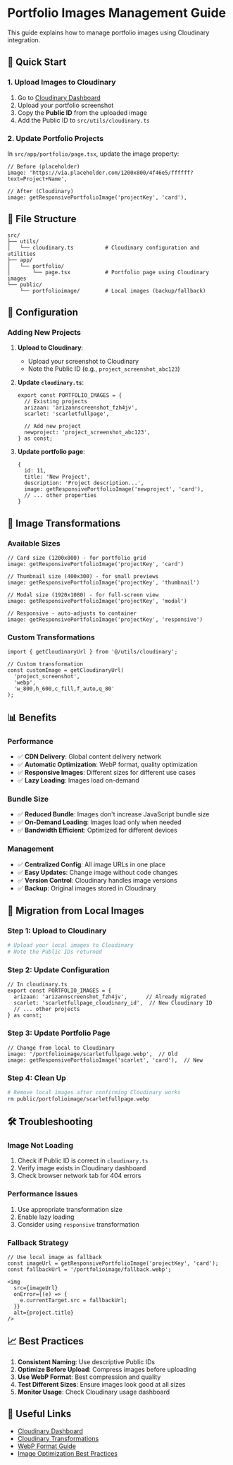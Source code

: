 # Portfolio Images Management Guide

This guide explains how to manage portfolio images using Cloudinary integration.

## 🚀 Quick Start

### 1. Upload Images to Cloudinary

1. Go to [Cloudinary Dashboard](https://cloudinary.com/console)
2. Upload your portfolio screenshot
3. Copy the **Public ID** from the uploaded image
4. Add the Public ID to `src/utils/cloudinary.ts`

### 2. Update Portfolio Projects

In `src/app/portfolio/page.tsx`, update the image property:

```tsx
// Before (placeholder)
image: 'https://via.placeholder.com/1200x800/4f46e5/ffffff?text=Project+Name',

// After (Cloudinary)
image: getResponsivePortfolioImage('projectKey', 'card'),
```

## 📁 File Structure

```
src/
├── utils/
│   └── cloudinary.ts          # Cloudinary configuration and utilities
├── app/
│   └── portfolio/
│       └── page.tsx           # Portfolio page using Cloudinary images
└── public/
    └── portfolioimage/        # Local images (backup/fallback)
```

## 🔧 Configuration

### Adding New Projects

1. **Upload to Cloudinary**:
   - Upload your screenshot to Cloudinary
   - Note the Public ID (e.g., `project_screenshot_abc123`)

2. **Update `cloudinary.ts`**:
   ```tsx
   export const PORTFOLIO_IMAGES = {
     // Existing projects
     arizaan: 'arizannscreenshot_fzh4jv',
     scarlet: 'scarletfullpage',
     
     // Add new project
     newproject: 'project_screenshot_abc123',
   } as const;
   ```

3. **Update portfolio page**:
   ```tsx
   {
     id: 11,
     title: 'New Project',
     description: 'Project description...',
     image: getResponsivePortfolioImage('newproject', 'card'),
     // ... other properties
   }
   ```

## 🎨 Image Transformations

### Available Sizes

```tsx
// Card size (1200x800) - for portfolio grid
image: getResponsivePortfolioImage('projectKey', 'card')

// Thumbnail size (400x300) - for small previews
image: getResponsivePortfolioImage('projectKey', 'thumbnail')

// Modal size (1920x1080) - for full-screen view
image: getResponsivePortfolioImage('projectKey', 'modal')

// Responsive - auto-adjusts to container
image: getResponsivePortfolioImage('projectKey', 'responsive')
```

### Custom Transformations

```tsx
import { getCloudinaryUrl } from '@/utils/cloudinary';

// Custom transformation
const customImage = getCloudinaryUrl(
  'project_screenshot', 
  'webp', 
  'w_800,h_600,c_fill,f_auto,q_80'
);
```

## 📊 Benefits

### Performance
- ✅ **CDN Delivery**: Global content delivery network
- ✅ **Automatic Optimization**: WebP format, quality optimization
- ✅ **Responsive Images**: Different sizes for different use cases
- ✅ **Lazy Loading**: Images load on-demand

### Bundle Size
- ✅ **Reduced Bundle**: Images don't increase JavaScript bundle size
- ✅ **On-Demand Loading**: Images load only when needed
- ✅ **Bandwidth Efficient**: Optimized for different devices

### Management
- ✅ **Centralized Config**: All image URLs in one place
- ✅ **Easy Updates**: Change image without code changes
- ✅ **Version Control**: Cloudinary handles image versions
- ✅ **Backup**: Original images stored in Cloudinary

## 🔄 Migration from Local Images

### Step 1: Upload to Cloudinary
```bash
# Upload your local images to Cloudinary
# Note the Public IDs returned
```

### Step 2: Update Configuration
```tsx
// In cloudinary.ts
export const PORTFOLIO_IMAGES = {
  arizaan: 'arizannscreenshot_fzh4jv',      // Already migrated
  scarlet: 'scarletfullpage_cloudinary_id',  // New Cloudinary ID
  // ... other projects
} as const;
```

### Step 3: Update Portfolio Page
```tsx
// Change from local to Cloudinary
image: '/portfolioimage/scarletfullpage.webp',  // Old
image: getResponsivePortfolioImage('scarlet', 'card'),  // New
```

### Step 4: Clean Up
```bash
# Remove local images after confirming Cloudinary works
rm public/portfolioimage/scarletfullpage.webp
```

## 🛠️ Troubleshooting

### Image Not Loading
1. Check if Public ID is correct in `cloudinary.ts`
2. Verify image exists in Cloudinary dashboard
3. Check browser network tab for 404 errors

### Performance Issues
1. Use appropriate transformation size
2. Enable lazy loading
3. Consider using `responsive` transformation

### Fallback Strategy
```tsx
// Use local image as fallback
const imageUrl = getResponsivePortfolioImage('projectKey', 'card');
const fallbackUrl = '/portfolioimage/fallback.webp';

<img 
  src={imageUrl} 
  onError={(e) => {
    e.currentTarget.src = fallbackUrl;
  }}
  alt={project.title}
/>
```

## 📈 Best Practices

1. **Consistent Naming**: Use descriptive Public IDs
2. **Optimize Before Upload**: Compress images before uploading
3. **Use WebP Format**: Best compression and quality
4. **Test Different Sizes**: Ensure images look good at all sizes
5. **Monitor Usage**: Check Cloudinary usage dashboard

## 🔗 Useful Links

- [Cloudinary Dashboard](https://cloudinary.com/console)
- [Cloudinary Transformations](https://cloudinary.com/documentation/image_transformations)
- [WebP Format Guide](https://developers.google.com/speed/webp)
- [Image Optimization Best Practices](https://web.dev/fast/#optimize-your-images)
